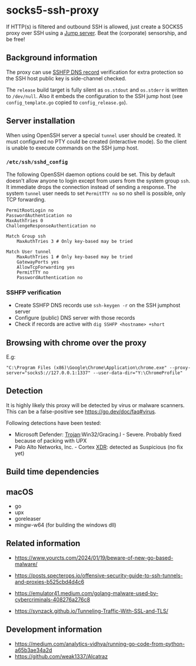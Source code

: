 # socks5-ssh-proxy

If HTTP(s) is filtered and outbound SSH is allowed, just create a SOCKS5 proxy over SSH using a [Jump server](https://en.wikipedia.org/wiki/Jump_server). Beat the (corporate) sensorship, and be free!

## Background information

The proxy can use [SSHFP DNS record](https://en.wikipedia.org/wiki/SSHFP_record) verification for extra protection so the SSH host public key is side-channel checked.

The `release` build target is fully silent as `os.stdout` and `os.stderr` is written to `/dev/null`. Also it embeds the configuration to the SSH jump host (see `config_template.go` copied to `config_release.go`).

## Server installation

When using OpenSSH server a special `tunnel` user should be created. It must configured no PTY could be created (interactive mode). So the client is unable to execute commands on the SSH jump host.

### `/etc/ssh/sshd_config`

The following OpenSSH daemon options could be set. This by default doesn't allow anyone to login except from users from the system group `ssh`. It immediate drops the connection instead of sending a response. The system `tunnel` user needs to set `PermitTTY no` so no shell is possible, only TCP forwarding.

```
PermitRootLogin no
PasswordAuthentication no
MaxAuthTries 0
ChallengeResponseAuthentication no

Match Group ssh
	MaxAuthTries 3 # Only key-based may be tried

Match User tunnel
	MaxAuthTries 1 # Only key-based may be tried
	GatewayPorts yes
	AllowTcpForwarding yes
	PermitTTY no
	PasswordAuthentication no
```

### SSHFP verification

- Create SSHFP DNS records use `ssh-keygen -r` on the SSH jumphost server
- Configure (public) DNS server with those records
- Check if records are active with `dig SSHFP <hostname> +short`

## Browsing with chrome over the proxy

E.g:

`"C:\Program Files (x86)\Google\Chrome\Application\chrome.exe" --proxy-server="socks5://127.0.0.1:1337" --user-data-dir="Y:\ChromeProfile"`

## Detection

It is highly likely this proxy will be detected by virus or malware scanners. This can be a false-positive see <https://go.dev/doc/faq#virus>.

Following detections have been tested:

* Microsoft Defender: [Trojan](https://en.wikipedia.org/wiki/Trojan_horse_(computing)):Win32/Gracing.I - Severe. Probably fixed because of packing with UPX
* Palo Alto Networks, Inc. - Cortex [XDR](https://en.wikipedia.org/wiki/Extended_detection_and_response): detected as Suspicious (no fix yet)

## Build time dependencies

## macOS

* go
* upx
* goreleaser
* mingw-w64 (for building the windows dll)

## Related information

* <https://www.yourcts.com/2024/01/19/beware-of-new-go-based-malware/>
* <https://posts.specterops.io/offensive-security-guide-to-ssh-tunnels-and-proxies-b525cbd4d4c6>
* <https://emulator41.medium.com/golang-malware-used-by-cybercriminals-408276a276c8>

* <https://synzack.github.io/Tunneling-Traffic-With-SSL-and-TLS/>

## Development information

* <https://medium.com/analytics-vidhya/running-go-code-from-python-a65b3ae34a2d>
* <https://github.com/weak1337/Alcatraz>
